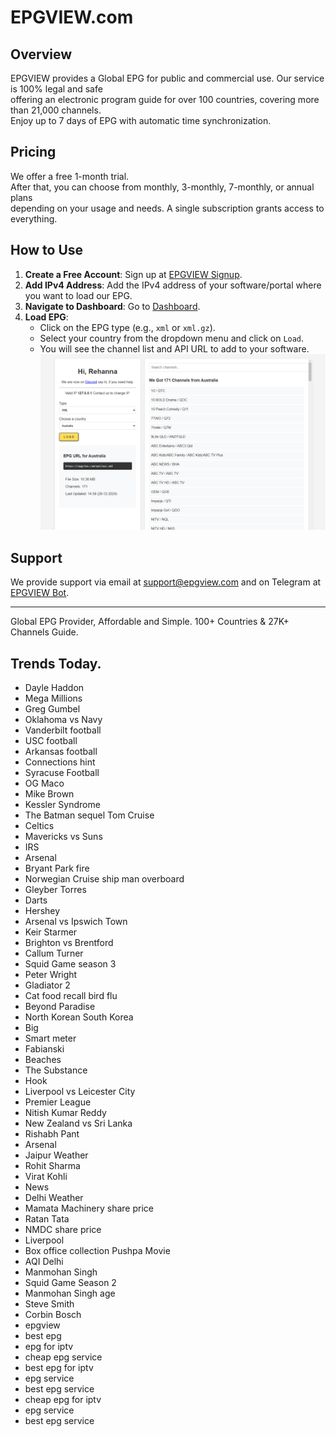 # EPGVIEW.com



## Overview
EPGVIEW provides a Global EPG for public and commercial use. Our service is 100% legal and safe\
offering an electronic program guide for over 100 countries, covering more than 21,000 channels.\
Enjoy up to 7 days of EPG with automatic time synchronization.

## Pricing
We offer a free 1-month trial. \
After that, you can choose from monthly, 3-monthly, 7-monthly, or annual plans \
depending on your usage and needs. A single subscription grants access to everything.

## How to Use
1. **Create a Free Account**: Sign up at [EPGVIEW Signup](https://epgview.com/signup.php).
2. **Add IPv4 Address**: Add the IPv4 address of your software/portal where you want to load our EPG.
3. **Navigate to Dashboard**: Go to [Dashboard](https://epgview.com/dashboard.php).
4. **Load EPG**:
   - Click on the EPG type (e.g., `xml` or `xml.gz`).
   - Select your country from the dropdown menu and click on `Load`.
   - You will see the channel list and API URL to add to your software.
![EPGVIEW](img/dashboard.png)
## Support
We provide support via email at [support@epgview.com](mailto:support@epgview.com) and on Telegram at [EPGVIEW Bot](https://t.me/epgview_bot).

---

Global EPG Provider, Affordable and Simple. 100+ Countries & 27K+ Channels Guide.

## Trends Today.

- Dayle Haddon
- Mega Millions
- Greg Gumbel
- Oklahoma vs Navy
- Vanderbilt football
- USC football
- Arkansas football
- Connections hint
- Syracuse Football
- OG Maco
- Mike Brown
- Kessler Syndrome
- The Batman sequel Tom Cruise
- Celtics
- Mavericks vs Suns
- IRS
- Arsenal
- Bryant Park fire
- Norwegian Cruise ship man overboard
- Gleyber Torres
- Darts
- Hershey
- Arsenal vs Ipswich Town
- Keir Starmer
- Brighton vs Brentford
- Callum Turner
- Squid Game season 3
- Peter Wright
- Gladiator 2
- Cat food recall bird flu
- Beyond Paradise
- North Korean South Korea
- Big
- Smart meter
- Fabianski
- Beaches
- The Substance
- Hook
- Liverpool vs Leicester City
- Premier League
- Nitish Kumar Reddy
- New Zealand vs Sri Lanka
- Rishabh Pant
- Arsenal
- Jaipur Weather
- Rohit Sharma
- Virat Kohli
- News
- Delhi Weather
- Mamata Machinery share price
- Ratan Tata
- NMDC share price
- Liverpool
- Box office collection Pushpa Movie
- AQI Delhi
- Manmohan Singh
- Squid Game Season 2
- Manmohan Singh age
- Steve Smith
- Corbin Bosch
- epgview
- best epg
- epg for iptv
- cheap epg service
- best epg for iptv
- epg service
- best epg service
- cheap epg for iptv
- epg service
- best epg service
